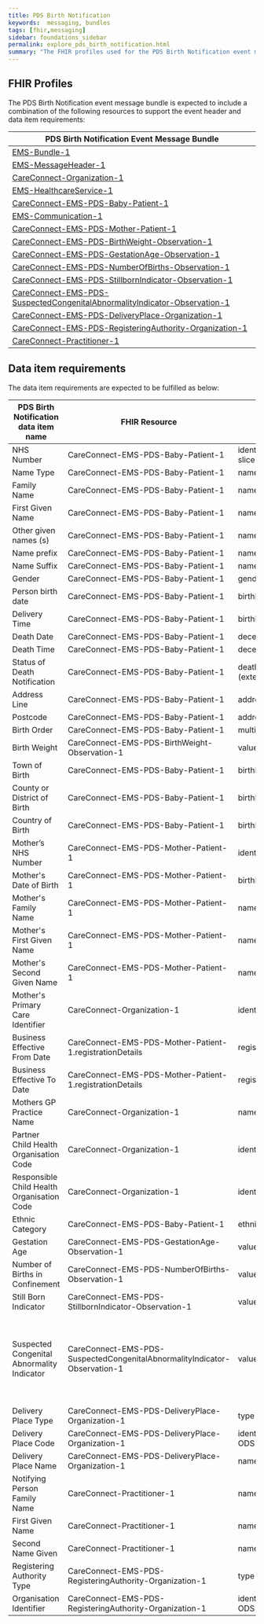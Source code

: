 ```yaml
---
title: PDS Birth Notification
keywords:  messaging, bundles
tags: [fhir,messaging]
sidebar: foundations_sidebar
permalink: explore_pds_birth_notification.html
summary: "The FHIR profiles used for the PDS Birth Notification event message bundle"
---
```


## FHIR Profiles ##
The PDS Birth Notification event message bundle is expected to include a combination of the following resources to support the event header and data item requirements:

| PDS Birth Notification Event Message Bundle                           |
|-----------------------------------------------------------------------|
| [EMS-Bundle-1](https://fhir.nhs.uk/STU3/StructureDefinition/EMS-Bundle-1)                                                          |
| [EMS-MessageHeader-1](https://fhir.nhs.uk/STU3/StructureDefinition/EMS-MessageHeader-1)                                                   |
| [CareConnect-Organization-1](https://fhir.hl7.org.uk/STU3/StructureDefinition/CareConnect-Organization-1)                                            |
| [EMS-HealthcareService-1](https://fhir.nhs.uk/STU3/StructureDefinition/EMS-HealthcareService-1)                                                 |
| [CareConnect-EMS-PDS-Baby-Patient-1](https://fhir.nhs.uk/STU3/StructureDefinition/CareConnect-EMS-PDS-Baby-Patient-1)                                            |
| [EMS-Communication-1](https://fhir.nhs.uk/STU3/StructureDefinition/EMS-Communication-1)                                                   |
| [CareConnect-EMS-PDS-Mother-Patient-1](https://fhir.nhs.uk/STU3/StructureDefinition/CareConnect-EMS-PDS-Mother-Patient-1)                                          |
| [CareConnect-EMS-PDS-BirthWeight-Observation-1](https://fhir.nhs.uk/STU3/StructureDefinition/CareConnect-EMS-PDS-BirthWeight-Observation-1)                             |
| [CareConnect-EMS-PDS-GestationAge-Observation-1](https://fhir.nhs.uk/STU3/StructureDefinition/CareConnect-EMS-PDS-GestationAge-Observation-1)                            |
| [CareConnect-EMS-PDS-NumberOfBirths-Observation-1](https://fhir.nhs.uk/STU3/StructureDefinition/CareConnect-EMS-PDS-NumberOfBirths-Observation-1)                          |
| [CareConnect-EMS-PDS-StillbornIndicator-Observation-1](https://fhir.nhs.uk/STU3/StructureDefinition/CareConnect-EMS-PDS-StillBornIndicator-Observation-1)                      |
| [CareConnect-EMS-PDS-SuspectedCongenitalAbnormalityIndicator-Observation-1](https://fhir.nhs.uk/STU3/StructureDefinition/CareConnect-EMS-PDS-SuspectedCongenitalAbnormalityIndicator-Observation-1) |
| [CareConnect-EMS-PDS-DeliveryPlace-Organization-1](https://fhir.nhs.uk/STU3/StructureDefinition/CareConnect-EMS-PDS-DeliveryPlace-Organization-1)                          |
| [CareConnect-EMS-PDS-RegisteringAuthority-Organization-1](https://fhir.nhs.uk/STU3/StructureDefinition/CareConnect-EMS-PDS-RegisteringAuthority-Organization-1)                   |
| [CareConnect-Practitioner-1](https://fhir.hl7.org.uk/STU3/StructureDefinition/CareConnect-Practitioner-1)                                            |

## Data item requirements  ##

The data item requirements are expected to be fulfilled as below:

| PDS Birth Notification data item name      | FHIR Resource                                                             | FHIR element                                      | Mandatory/Optional/Required | Note                                                                                                                                                 |
|--------------------------------------------|---------------------------------------------------------------------------|---------------------------------------------------|-----------------------------|------------------------------------------------------------------------------------------------------------------------------------------------------|
| NHS Number                                 | CareConnect-EMS-PDS-Baby-Patient-1                                        | identifier using NHS Number slice                 | Mandatory                   |                                                                                                                                                      |
| Name Type                                  | CareConnect-EMS-PDS-Baby-Patient-1                                        | name.use (official)                               |                             |                                                                                                                                                      |
| Family Name                                | CareConnect-EMS-PDS-Baby-Patient-1                                        | name.family (official)                            | Required                    |                                                                                                                                                      |
| First Given Name                           | CareConnect-EMS-PDS-Baby-Patient-1                                        | name.given (official)                             | Required                    |                                                                                                                                                      |
| Other given names (s)                      | CareConnect-EMS-PDS-Baby-Patient-1                                        | name.given (official)                             | Required                    |                                                                                                                                                      |
| Name prefix                                | CareConnect-EMS-PDS-Baby-Patient-1                                        | name.prefix (official)                            | Required                    |                                                                                                                                                      |
| Name Suffix                                | CareConnect-EMS-PDS-Baby-Patient-1                                        | name.suffix (official)                            | Required                    |                                                                                                                                                      |
| Gender                                     | CareConnect-EMS-PDS-Baby-Patient-1                                        | gender                                            | Mandatory                   |                                                                                                                                                      |
| Person birth date                          | CareConnect-EMS-PDS-Baby-Patient-1                                        | birthDate                                         | Mandatory                   |                                                                                                                                                      |
| Delivery Time                              | CareConnect-EMS-PDS-Baby-Patient-1                                        | birthDate.patient-birthTime                       | Mandatory                   |                                                                                                                                                      |
| Death Date                                 | CareConnect-EMS-PDS-Baby-Patient-1                                        | deceased.dateTime                                 | Required                    |                                                                                                                                                      |
| Death Time                                 | CareConnect-EMS-PDS-Baby-Patient-1                                        | deceased.dateTime                                 | Required                    |                                                                                                                                                      |
| Status of Death Notification               | CareConnect-EMS-PDS-Baby-Patient-1                                        | deathNotificationStatus (extension)               | Required                    |                                                                                                                                                      |
| Address Line                               | CareConnect-EMS-PDS-Baby-Patient-1                                        | address.line                                      | Mandatory                   |                                                                                                                                                      |
| Postcode                                   | CareConnect-EMS-PDS-Baby-Patient-1                                        | address.postalCode                                | Required                    |                                                                                                                                                      |
| Birth Order                                | CareConnect-EMS-PDS-Baby-Patient-1                                        | multipleBirthInteger                              | Mandatory                   |                                                                                                                                                      |
| Birth Weight                               | CareConnect-EMS-PDS-BirthWeight-Observation-1                             | valueQuantity                                     | Mandatory                   |                                                                                                                                                      |
| Town of Birth                              | CareConnect-EMS-PDS-Baby-Patient-1                                        | birthPlace                                        | Required                    |                                                                                                                                                      |
| County or District of Birth                | CareConnect-EMS-PDS-Baby-Patient-1                                        | birthPlace                                        | Required                    |                                                                                                                                                      |
| Country of Birth                           | CareConnect-EMS-PDS-Baby-Patient-1                                        | birthPlace                                        | Required                    |                                                                                                                                                      |
| Mother’s NHS Number                        | CareConnect-EMS-PDS-Mother-Patient-1                                      | identifier (nHSNumber)                            | Required                    |                                                                                                                                                      |
| Mother's Date of Birth                     | CareConnect-EMS-PDS-Mother-Patient-1                                      | birthDate                                         | Required                    |                                                                                                                                                      |
| Mother's Family Name                       | CareConnect-EMS-PDS-Mother-Patient-1                                      | name.family                                       | Mandatory                   |                                                                                                                                                      |
| Mother's First Given Name                  | CareConnect-EMS-PDS-Mother-Patient-1                                      | name.given                                        | Mandatory                   |                                                                                                                                                      |
| Mother's Second Given Name                 | CareConnect-EMS-PDS-Mother-Patient-1                                      | name.given                                        | Required                    |                                                                                                                                                      |
| Mother's Primary Care Identifier           | CareConnect-Organization-1                                            | identifier (oDSIdentifier)                        | Required                    |                                                                                                                                                      |
| Business Effective From Date               | CareConnect-EMS-PDS-Mother-Patient-1.registrationDetails                                     | registrationPeriod.period.start                                      | Required                    |                                                                                                                                                      |
| Business Effective To Date                 | CareConnect-EMS-PDS-Mother-Patient-1.registrationDetails                                   | registrationPeriod.period.end                                        | Required                    |                                                                                                                                                      |
| Mothers GP Practice Name                   | CareConnect-Organization-1                                            | name                                              | Required                    |                                                                                                                                                      |
| Partner Child Health Organisation Code     | CareConnect-Organization-1                                            | identifier                                        | Mandatory                   |                                                                                                                                                      |
| Responsible Child Health Organisation Code | CareConnect-Organization-1                                            | identifier                                        | Mandatory                   |                                                                                                                                                      |
| Ethnic Category                            | CareConnect-EMS-PDS-Baby-Patient-1                                        | ethnicCategory                                    | Mandatory                   |                                                                                                                                                      |
| Gestation Age                              | CareConnect-EMS-PDS-GestationAge-Observation-1                            | valueQuantity                                     | Mandatory                   |                                                                                                                                                      |
| Number of Births in Confinement            | CareConnect-EMS-PDS-NumberOfBirths-Observation-1                          | valueQuantity                                     | Mandatory                   |                                                                                                                                                      |
| Still Born Indicator                       | CareConnect-EMS-PDS-StillbornIndicator-Observation-1                      | valueCodeableConcept                              | Mandatory                   |                                                                                                                                                      |
| Suspected Congenital Abnormality Indicator | CareConnect-EMS-PDS-SuspectedCongenitalAbnormalityIndicator-Observation-1 | valueCodeableConcept                              | Mandatory                   | 'code' element uses SNOMED CT code '1097291000000101 - Suspected congenital abnormality (situation)' - this code will be valid from 1st October 2018 |
| Delivery Place Type                        | CareConnect-EMS-PDS-DeliveryPlace-Organization-1                          | type                                              | Mandatory                   |                                                                                                                                                      |
| Delivery Place Code                        | CareConnect-EMS-PDS-DeliveryPlace-Organization-1                          | identifier using appropriate ODS identifier slice | Required                    |                                                                                                                                                      |
| Delivery Place Name                        | CareConnect-EMS-PDS-DeliveryPlace-Organization-1                          | name                                              | Required                    |                                                                                                                                                      |
| Notifying Person Family Name               | CareConnect-Practitioner-1                                            | name.family                                       | Mandatory                   |                                                                                                                                                      |
| First Given Name                           | CareConnect-Practitioner-1                                            | name.given                                        | Mandatory                   |                                                                                                                                                      |
| Second Name Given                          | CareConnect-Practitioner-1                                            | name.given                                        | Required                    |                                                                                                                                                      |
| Registering Authority Type                 | CareConnect-EMS-PDS-RegisteringAuthority-Organization-1                   | type                                              | Mandatory                   |                                                                                                                                                      |
| Organisation Identifier                    | CareConnect-EMS-PDS-RegisteringAuthority-Organization-1                   | identifier using appropriate ODS identifier slice | Mandatory                   |                                                                                                                                                      |